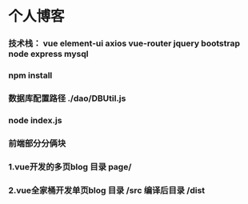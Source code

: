 # 个人博客

### 技术栈： vue element-ui axios vue-router jquery bootstrap node express mysql 

### npm install

### 数据库配置路径 ./dao/DBUtil.js

### node index.js

### 前端部分分俩块

### 1.vue开发的多页blog 目录 page/

### 2.vue全家桶开发单页blog 目录 /src 编译后目录 /dist



